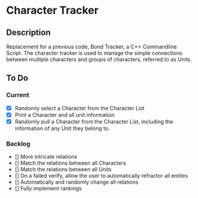 # Character Tracker
## Description
Replacement for a previous code, Bond Tracker, a C++ Commandline Script.
The character tracker is used to manage the simple connections between multiple characters and groups of characters, referred to as Units.
## To Do
### Current
- [X] Randomly select a Character from the Character List
- [X] Print a Character and all unit information
- [X] Randomly pull a Character from the Character List, including the information of any Unit they belong to.
### Backlog
- [] More intricate relations
- [] Match the relations between all Characters
- [] Match the relations between all Units
- [] On a failed verify, allow the user to automatically refractor all entites
- [] Automatically and randomly change all relations
- [] Fully implement rankings
